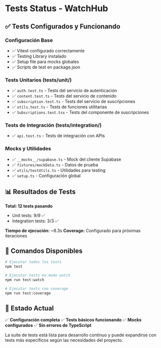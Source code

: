 # Tests Status - WatchHub

## ✅ Tests Configurados y Funcionando

### Configuración Base
- ✅ Vitest configurado correctamente
- ✅ Testing Library instalado
- ✅ Setup file para mocks globales
- ✅ Scripts de test en package.json

### Tests Unitarios (tests/unit/)
- ✅ `auth.test.ts` - Tests del servicio de autenticación
- ✅ `content.test.ts` - Tests del servicio de contenido  
- ✅ `subscription.test.ts` - Tests del servicio de suscripciones
- ✅ `utils.test.ts` - Tests de funciones utilitarias
- ✅ `Subscriptions.test.tsx` - Tests del componente de suscripciones

### Tests de Integración (tests/integration/)
- ✅ `api.test.ts` - Tests de integración con APIs

### Mocks y Utilidades
- ✅ `__mocks__/supabase.ts` - Mock del cliente Supabase
- ✅ `fixtures/mockData.ts` - Datos de prueba
- ✅ `utils/testUtils.ts` - Utilidades para testing
- ✅ `setup.ts` - Configuración global

## 📊 Resultados de Tests

**Total: 12 tests pasando**
- Unit tests: 9/9 ✅
- Integration tests: 3/3 ✅

**Tiempo de ejecución:** ~8.3s
**Coverage:** Configurado para próximas iteraciones

## 🔧 Comandos Disponibles

```bash
# Ejecutar todos los tests
npm test

# Ejecutar tests en modo watch
npm run test:watch

# Ejecutar tests con coverage
npm run test:coverage
```

## 🎯 Estado Actual

✅ **Configuración completa**
✅ **Tests básicos funcionando**
✅ **Mocks configurados**
✅ **Sin errores de TypeScript**

La suite de tests está lista para desarrollo continuo y puede expandirse con tests más específicos según las necesidades del proyecto.
